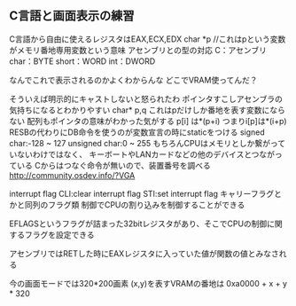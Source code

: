 ## C言語と画面表示の練習
C言語から自由に使えるレジスタはEAX,ECX,EDX
char *p //これはpという変数がメモリ番地専用変数という意味
アセンブリとの型の対応
C：アセンブリ
char：BYTE
short：WORD
int：DWORD

なんでこれで表示されるのかよくわからんな
どこでVRAM使ってんだ？

そういえば明示的にキャストしないと怒られたわ
ポインタすこしアセンブラの気持ちになるとわかりやすい
char* p,q これはpだけしか番地を表す変数にならない
配列もポインタの意味がわかった気がする
p[i] は*(p+i)
つまりi[p]は*(i+p)
RESBの代わりにDB命令を使うのが変数宣言の時にstaticをつける
signed char:-128 ~ 127
unsigned char:0 ~ 255
もちろんCPUはメモリとしか繋がっていないわけではなく、
キーボートやLANカードなどの他のデバイスとつながっている
Cからはつなぐ命令が無いので、装置番号を調べる
http://community.osdev.info/?VGA

interrupt flag
CLI:clear interrupt flag
STI:set interrupt flag
キャリーフラグとかと同列のフラグ類
制御でCPUの割り込みを制御することができる

EFLAGSというフラグが詰まった32bitレジスタがあり、そこでCPUの制御に関するフラグを設定できる

アセンブリではRETした時にEAXレジスタに入っていた値が関数の値とみなされる

今の画面モードでは320*200画素
(x,y)を表すVRAMの番地は
0xa0000 + x + y * 320

